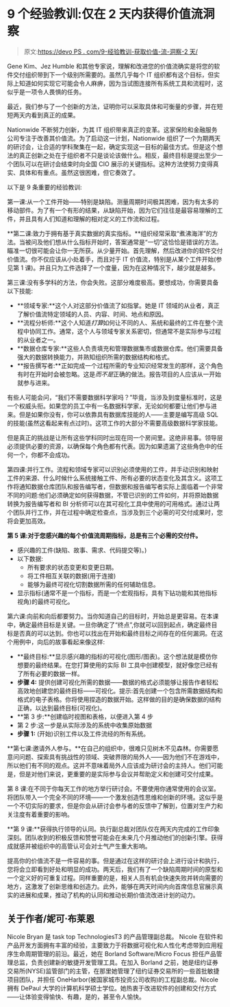 # 9 个经验教训:仅在 2 天内获得价值流洞察

> 原文:[https://devo PS . com/9-经验教训-获取价值-流-洞察-2 天/](https://devops.com/9-lessons-learned-getting-value-stream-insights-2-days/)

Gene Kim、Jez Humble 和其他专家说，理解和改进您的价值流确实是将您的软件交付组织带到下一个级别所需要的。虽然几乎每个 IT 组织都有这个目标，但实际上知道如何实现它可能会令人麻痹，因为当试图连接所有系统工具和流程时，这似乎是一项令人畏惧的任务。

最近，我们参与了一个创新的方法，证明你可以采取具体和可衡量的步骤，并在短短两天内看到真正的成果。

Nationwide 不断努力创新，为其 IT 组织带来真正的变革。这家保险和金融服务公司专注于改善其价值流。为了启动这一计划，Nationwide 组织了一个为期两天的研讨会，让合适的学科聚集在一起，确定实现这一目标的最佳方式。但是这个想法的真正创新之处在于组织者不只是谈论该做什么。相反，最终目标是提出至少一个团队可以在研讨会结束时向全国 CIO 展示的关键指标。这种方法使努力变得真实、具体和有重点。虽然这很困难，但它奏效了。

以下是 9 条重要的经验教训:

第一课:从一个工件开始——特别是缺陷。测量周期时间极其困难，因为有太多的移动部件。为了有一个有形的结果，从缺陷开始，因为它们往往是最容易理解的工件，并且具有人们知道和理解的相对定义的工作流和过程。

**第二课:致力于拥有基于真实数据的真实指标。**组织经常采取“煮沸海洋”的方法。当被问及他们想从什么指标开始时，答案通常是“一切”这恰恰是错误的方法。瞄准一切很可能会让你一无所获。从少量开始。首先理解，然后改进你的软件交付价值流。你不仅应该从小处着手，而且对于 IT 价值流，特别是从某个工件开始(参见第 1 课)。并且只为工件选择了一个度量，因为在这种情况下，越少就是越多。

第三课:没有多学科的方法，你会失败。这部分难度极高。要想成功，你需要具备以下技能:

*   **领域专家:**这个人对这部分价值流了如指掌。她是 IT 领域的从业者，真正了解价值流特定领域的人员、内容、时间、地点和原因。
*   **流程分析师:**这个人知道*打算*如何让不同的人、系统和最终的工件在整个流程中协同工作。通常，这个人与领域专家关系密切，但通常不是实际参与过程的从业者之一。
*   **数据仓库专家:**这些人负责填充和管理数据集市或数据仓库。他们需要具备强大的数据转换能力，并熟知组织所需的数据结构和格式。
*   **报告撰写者:**正如完成一个过程所需的专业知识经常发生的那样，这个角色有时在开始时会被忽略。这是*而不是*正确的做法。报告项目的人应该从一开始就参与进来。

有些人可能会问，“我们不需要数据科学家吗？”毕竟，当涉及到度量标准时，这是一个权威头衔。如果您的员工中有一名数据科学家，无论如何都要让他们参与进来。但是如果你没有，你可以依靠具有数据库技能的人——主要是编写高级 SQL 的技能(虽然这看起来有点过时)。这项工作的大部分不需要高级数据科学家技能。

但是真正的挑战是让所有这些学科同时出现在同一个房间里。这绝非易事。领导层必须提供必要的资源，以确保每个角色都有代表。因为如果遗漏了这些角色中的任何一个，你都不会成功。

第四课:并行工作。流程和领域专家可以识别必须使用的工件，并手动识别和映射工件的来源、什么时候什么系统接触工件、所有必要的状态变化及其含义。这项工作将通知数据仓库团队和报告编写者，但数据和报告编写者实际上面临着一个非常不同的问题:他们必须确定如何获得数据，不管已识别的工件如何，并将原始数据转换为报告编写者和 BI 分析师可以在其可视化工具中使用的可用格式。通过让两个团队并行工作，并在过程中确定检查点，当涉及到三个必需的可交付成果时，您将会更加高效。

**第 5 课:对于您感兴趣的每个价值流周期指标，总是有三个必需的交付件。**

*   感兴趣的工件(缺陷、故事、需求、代码提交等)。)
*   以下数据:
    *   所有要求的状态变更和变更日期。
    *   将工件相互关联的数据(用于连接)
    *   能够为最终可视化切割数据所需的任何辅助信息。
*   显示指标(通常不是一个指标，而是一个宏观指标，具有下钻功能和其他指标视角)的最终可视化。

第六课:向前和向后都要努力。当你知道自己的目标时，开始总是更容易。在本课中，确定最终目标是关键。一旦你确定了“终点”,你就可以回到起点，确定最终目标是否真的可以达到。你也可以找出在开始和最终目标之间存在的任何漏洞。在这个用例中，向后的故事看起来像这样:

*   **最终目标:**显示感兴趣的指标的可视化(图形/图表)。这个想法就是模仿你想要的最终结果。在您打算使用的实际 BI 工具中创建模型，就好像您已经有了所有必要的数据一样。
*   **步骤 4:** 提供创建可视化所需的数据——数据的格式必须能够让报告作者轻松高效地创建您的最终目标——可视化。提示:首先创建一个包含所需数据结构和格式的电子表格。你将使用捏造的数据开始。这样做的目的是确保数据的结构正确，以达到最终目标(可视化)。
*   **第 3 步:**创建临时视图和表格，以便进入第 4 步
*   第 2 步:这一步是从实际涉及的系统中收集原始数据
*   **步骤 1:** (开始)识别工件以及工件流经的所有系统。

**第七课:邀请外人参与。**在自己的组织中，很难只见树木不见森林。你需要愿意问问题、探索具有挑战性的领域、突破界限的局外人——因为他们不在游戏中，所以他们有不同的观点。这并不意味着局外人应该成为研讨会的主持人。他们可能是，但是对他们来说，更重要的是实际参与会议并帮助定义和创建可交付成果。

第 8 课:在不同于你每天工作的地方举行研讨会。不要使用你通常使用的会议室。将团队带入一个完全不同的环境——一个激发创造性思维和创新的环境。这似乎是一个不切实际的要求，但是你会从研讨会参与者的反馈中了解到，位置对生产力和关注度有着重要的影响。

**第 9 课:**获得执行领导的认同。执行副总裁对团队仅在两天内完成的工作印象深刻。团队收到的积极反馈和赞誉可能会在未来几个月推动他们的创新引擎。获得成就感并被组织中的高管认可会对士气产生重大影响。

提高你的价值流不是一件容易的事。但是通过在这样的研讨会上进行设计和执行，您将会立即看到好处和明显的成功。两天后，我们有了一个缺陷周期时间的原型和一个定义好的可重复过程。同样重要的是，相关人员有机会快速失败并转向需要的地方，这激发了创新思维和创造力。此外，能够在两天时间内向首席信息官展示真实的进展和成果，推动了机构的认同和推动长期价值流改进计划的动力。

## 关于作者/妮可·布莱恩

Nicole Bryan 是 task top TechnologiesT3 的产品管理副总裁。 Nicole 在软件和产品开发方面拥有丰富的经验，主要致力于将数据可视化和人性化考虑带到应用程序生命周期管理的前沿。最近，她在 Borland Software/Micro Focus 担任产品管理总监，负责创建新的敏捷开发管理工具。在加入 Borland 之前，她是纽约证券交易所(NYSE)监管部门的主管，在那里她管理了纽约证券交易所的一些首批敏捷项目团队，并担任 OneHarbor(被国家城市投资公司收购)的工程副总裁。Nicole 拥有 DePaul 大学的计算机科学硕士学位。她热衷于改进软件的创建和交付方式——让体验变得愉快、有趣，是的，甚至令人愉快。